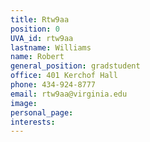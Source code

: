 ```yaml
---
title: Rtw9aa
position: 0
UVA_id: rtw9aa
lastname: Williams
name: Robert
general_position: gradstudent
office: 401 Kerchof Hall
phone: 434-924-8777
email: rtw9aa@virginia.edu
image: 
personal_page: 
interests: 
---
```


